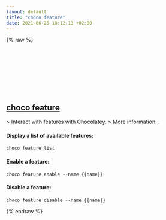 ```yaml
---
layout: default
title: "choco feature"
date: 2021-06-25 18:12:13 +02:00
---
```

{% raw %}
<h2 id="choco-feature">
  <a href="/en/windows/choco-feature.html">choco feature</a> <a href="#choco-feature"><svg class="icon">
    <use href="/assets/images/unicode_sprite.svg#link" />
  </svg></a>
</h2>
> Interact with features with Chocolatey.
> More information: <https://chocolatey.org/docs/commands-feature>.

#### Display a list of available features:
```shell
choco feature list
```
#### Enable a feature:
```shell
choco feature enable --name {{name}}
```
#### Disable a feature:
```shell
choco feature disable --name {{name}}
```
{% endraw %}
